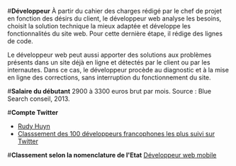 #**Développeur**
À partir du cahier des charges rédigé par le chef de projet en fonction des désirs du client, le développeur web analyse les besoins, choisit la solution technique la mieux adaptée et développe les fonctionnalités du site web. Pour cette dernière étape, il rédige des lignes de code.

Le développeur web peut aussi apporter des solutions aux problèmes présents dans un site déjà en ligne et détectés par le client ou par les internautes. Dans ce cas, le développeur procède au diagnostic et à la mise en ligne des corrections, sans interruption du fonctionnement du site.

#**Salaire du débutant**
2900 à 3300 euros brut par mois. Source : Blue Search conseil, 2013.

#**Compte Twitter**
 - [Rudy Huyn](https://twitter.com/rudyhuyn?lang=fr)
 - [Classsement des 100 développeurs francophones les plus suivi sur Twitter](http://ranking.humancoders.com/rankings/developpeurs)

#**Classement selon la nomenclature de l'Etat**
[Développeur web mobile](http://www.metiers.internet.gouv.fr/metier/developpeur-web-mobile)
